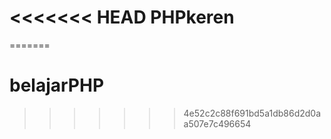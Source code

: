 <<<<<<< HEAD
PHPkeren
========
=======
# belajarPHP
>>>>>>> 4e52c2c88f691bd5a1db86d2d0aa507e7c496654
